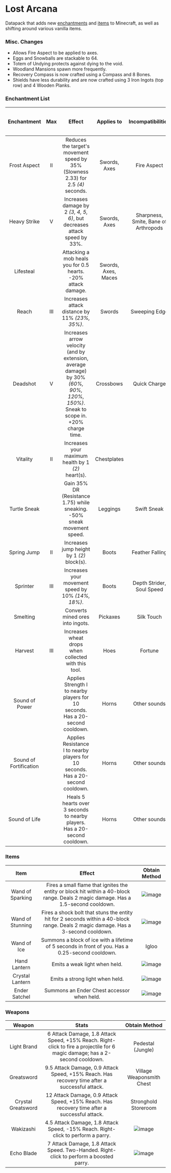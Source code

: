 # Lost Arcana
Datapack that adds new [enchantments](https://github.com/Klehrik/Lost_Arcana?tab=readme-ov-file#enchantment-list) and [items](https://github.com/Klehrik/Lost_Arcana?tab=readme-ov-file#items) to Minecraft, as well as shifting around various vanilla items.  

### Misc. Changes
* Allows Fire Aspect to be applied to axes.
* Eggs and Snowballs are stackable to 64.
* Totem of Undying protects against dying to the void.
* Woodland Mansions spawn more frequently.
* Recovery Compass is now crafted using a Compass and 8 Bones.
* Shields have less durability and are now crafted using 3 Iron Ingots (top row) and 4 Wooden Planks.

### Enchantment List
Enchantment | Max | Effect | Applies to | Incompatibilities | Enchantment Table (or obtain method)
:---------: | :-: | :----: | :--------: | :---------------: | :----------------------------------:
Frost Aspect | II | Reduces the target's movement speed by 35% (Slowness 2.33) for 2.5 *(4)* seconds. | Swords, Axes | Fire Aspect | ✔
Heavy Strike | V | Increases damage by 2 *(3, 4, 5, 6)*, but decreases attack speed by 33%. | Swords, Axes | Sharpness, Smite, Bane of Arthropods | ✔
Lifesteal | | Attacking a mob heals you for 0.5 hearts. -20% attack damage. | Swords, Axes, Maces | | Random loot
Reach | III | Increases attack distance by 11% *(23%, 35%)*. | Swords | Sweeping Edge | ✔
Deadshot | V | Increases arrow velocity (and by extension, average damage) by 30% *(60%, 90%, 120%, 150%)*. Sneak to scope in. +20% charge time. | Crossbows | Quick Charge | ✔
Vitality | II | Increases your maximum health by 1 *(2)* heart(s). | Chestplates | | ✔
Turtle Sneak | | Gain 35% DR (Resistance 1.75) while sneaking. -50% sneak movement speed. | Leggings | Swift Sneak | Ancient City
Spring Jump | II | Increases jump height by 1 *(2)* block(s). | Boots | Feather Falling | ✔
Sprinter | III | Increases your movement speed by 10% *(14%, 18%)*. | Boots | Depth Strider, Soul Speed | ✔
Smelting | | Converts mined ores into ingots. | Pickaxes | Silk Touch | ✔
Harvest | III | Increases wheat drops when collected with this tool. | Hoes | Fortune | ✔
Sound of Power | | Applies Strength I to nearby players for 10 seconds. Has a 20-second cooldown. | Horns | Other sounds | Random loot, Woodland Mansion
Sound of Fortification | | Applies Resistance I to nearby players for 10 seconds. Has a 20-second cooldown. | Horns | Other sounds | Random loot, Woodland Mansion
Sound of Life | | Heals 5 hearts over 3 seconds to nearby players. Has a 20-second cooldown. | Horns | Other sounds | Random loot, Woodland Mansion

### Items
Item | Effect | Obtain Method
:--: | :----: | :-----------:
Wand of Sparking | Fires a small flame that ignites the entity or block hit within a 40-block range. Deals 2 magic damage. Has a 1.5-second cooldown. | ![image](https://github.com/Klehrik/Lost_Arcana/assets/78520710/d5c70b1b-bc30-4331-9a58-f1167bccdec0)
Wand of Stunning | Fires a shock bolt that stuns the entity hit for 2 seconds within a 40-block range. Deals 2 magic damage. Has a 3-second cooldown. | ![image](https://github.com/Klehrik/Lost_Arcana/assets/78520710/151bdf0d-1345-403a-a2fe-baaadd1d1ba7)
Wand of Ice | Summons a block of ice with a lifetime of 5 seconds in front of you. Has a 0.25-second cooldown. | Igloo
Hand Lantern | Emits a weak light when held. | ![image](https://github.com/Klehrik/Lost_Arcana/assets/78520710/65ddfcfe-d15d-4d2b-bc6c-1e2708393ca9)
Crystal Lantern | Emits a strong light when held. | ![image](https://github.com/Klehrik/Lost_Arcana/assets/78520710/ba7747a3-54c7-422e-8d24-9953ba3e7b6d)
Ender Satchel | Summons an Ender Chest accessor when held. | ![image](https://github.com/Klehrik/Lost_Arcana/assets/78520710/3687fc5c-cf7d-4f7c-994c-35e2cc2ee780)

### Weapons
Weapon | Stats | Obtain Method
:----: | :---: | :-----------:
Light Brand | 6 Attack Damage, 1.8 Attack Speed, +15% Reach. Right-click to fire a projectile for 6 magic damage; has a 2-second cooldown. | Pedestal (Jungle)
Greatsword | 9.5 Attack Damage, 0.9 Attack Speed, +15% Reach. Has recovery time after a successful attack. | Village Weaponsmith Chest
Crystal Greatsword | 12 Attack Damage, 0.9 Attack Speed, +15% Reach. Has recovery time after a successful attack. | Stronghold Storeroom
Wakizashi | 4.5 Attack Damage, 1.8 Attack Speed, -15% Reach. Right-click to perform a parry. | ![image](https://github.com/Klehrik/Lost_Arcana/assets/78520710/37347791-8e2b-46b6-8b6c-acccbab0e0db)
Echo Blade | 7 Attack Damage, 1.8 Attack Speed. Two-Handed. Right-click to perform a boosted parry. | ![image](https://github.com/Klehrik/Lost_Arcana/assets/78520710/b270a962-6a97-4be2-9e07-f5ce13e4c3a2)
